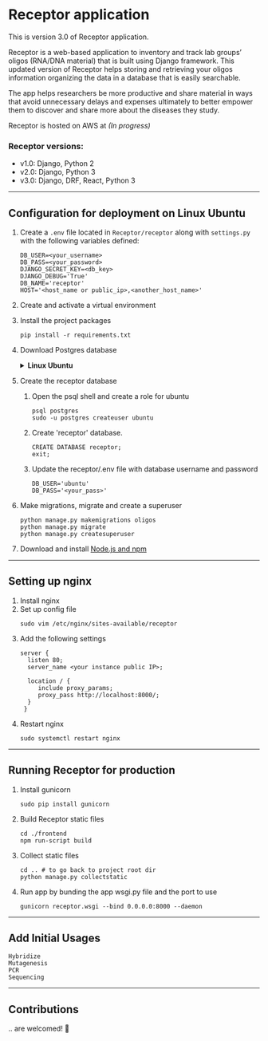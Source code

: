 # Receptor application

This is version 3.0 of Receptor application.

Receptor is a web-based application to inventory and track lab groups’ oligos (RNA/DNA material) that is built using Django framework. This updated version of Receptor helps storing and retrieving your oligos information organizing the data in a database that is easily searchable.

The app helps researchers be more productive and share material in ways that avoid unnecessary delays and expenses ultimately to better empower them to discover and share more about the diseases they study.

Receptor is hosted on AWS at *(In progress)*

### Receptor versions:
  - v1.0: Django, Python 2
  - v2.0: Django, Python 3
  - v3.0: Django, DRF, React, Python 3

---

## Configuration for deployment on Linux Ubuntu

1. Create a `.env` file located in `Receptor/receptor` along with `settings.py` with the following variables defined:
     ```
     DB_USER=<your_username>
     DB_PASS=<your_password>
     DJANGO_SECRET_KEY=<db_key>
     DJANGO_DEBUG='True'
     DB_NAME='receptor'
     HOST='<host_name or public_ip>,<another_host_name>'
     ```

2. Create and activate a virtual environment

3. Install the project packages
     ```
     pip install -r requirements.txt
     ```

4. Download Postgres database

     <details><summary><b>Linux Ubuntu</b></summary>

     ```
     sudo apt install libpq-dev python3.8-dev
     sudo apt install postgresql postgresql-contrib
     pip install psycopg2
     sudo -u postgres -i # creates postgres database for system user postgres
     ```

    </details>

5. Create the receptor database
     1. Open the psql shell and create a role for ubuntu
        ```
        psql postgres
        sudo -u postgres createuser ubuntu
        ```
    2. Create 'receptor' database.
        ```
        CREATE DATABASE receptor;
        exit;
        ```
     3. Update the receptor/.env file with database username and password
        ```
        DB_USER='ubuntu'
        DB_PASS='<your_pass>'
        ```

6. Make migrations, migrate and create a superuser
     ```
     python manage.py makemigrations oligos
     python manage.py migrate
     python manage.py createsuperuser
    ```

7. Download and install [Node.js and npm](https://docs.npmjs.com/downloading-and-installing-node-js-and-npm)

---

## Setting up nginx

1. Install nginx
2. Set up config file
   ```
   sudo vim /etc/nginx/sites-available/receptor
   ```
3. Add the following settings
   ```
   server {
     listen 80;
     server_name <your instance public IP>;

     location / {
        include proxy_params;
        proxy_pass http://localhost:8000/;
     }
    }
   ```
4. Restart nginx
   ```
   sudo systemctl restart nginx
   ```


---

## Running Receptor for production

1. Install gunicorn
   ```
   sudo pip install gunicorn
   ```
2. Build Receptor static files
     ```
     cd ./frontend
     npm run-script build
     ```
3. Collect static files
     ```
     cd .. # to go back to project root dir
     python manage.py collectstatic
     ```
4. Run app by bunding the app wsgi.py file and the port to use
     ```
     gunicorn receptor.wsgi --bind 0.0.0.0:8000 --daemon
     ```

---
## Add Initial Usages

```
Hybridize
Mutagenesis
PCR
Sequencing
```

---

## Contributions

.. are welcomed! 🤝
